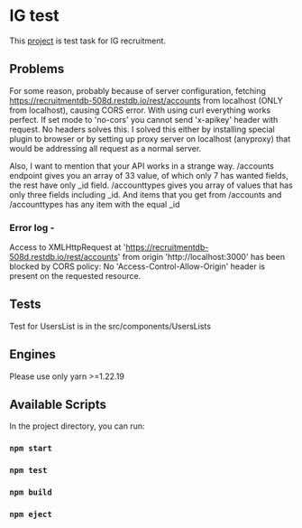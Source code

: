 # IG test

This [project](https://github.com/dzemych/test-gi) is test task for IG recruitment.

## Problems
For some reason, 
probably because of server configuration, fetching
https://recruitmentdb-508d.restdb.io/rest/accounts
from localhost (ONLY from localhost), causing CORS 
error. With using curl everything works perfect.
If set mode to 'no-cors' you cannot send
'x-apikey' header with request. No headers solves this. 
I solved this either by 
installing special plugin to browser or by setting 
up proxy server on localhost (anyproxy) 
that would be addressing all request as a normal
server. 

Also, I want to mention that your API
works in a strange way. /accounts endpoint 
gives you an array of 33 value, of which only 7 
has wanted fields, the rest have only _id field.
/accounttypes gives you array of values that has only
three fields including _id. And items that you get
from /accounts and /accounttypes has any item with 
the equal _id

### Error log - 
Access to XMLHttpRequest at 'https://recruitmentdb-508d.restdb.io/rest/accounts' from origin 'http://localhost:3000' has been blocked by CORS policy: No 'Access-Control-Allow-Origin' header is present on the requested resource.

## Tests
Test for UsersList is in the src/components/UsersLists

## Engines
Please use only yarn >=1.22.19

## Available Scripts

In the project directory, you can run:

### `npm start`
### `npm test`
### `npm build`
### `npm eject`